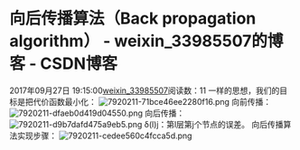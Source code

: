 # 向后传播算法（Back propagation algorithm） - weixin_33985507的博客 - CSDN博客
2017年09月27日 19:15:00[weixin_33985507](https://me.csdn.net/weixin_33985507)阅读数：11
一样的思想，我们的目标是把代价函数最小化：
![7920211-71bce46ee2280f16.png](https://upload-images.jianshu.io/upload_images/7920211-71bce46ee2280f16.png)
向前传播：
![7920211-dfaeb0d419d04550.png](https://upload-images.jianshu.io/upload_images/7920211-dfaeb0d419d04550.png)
向后传播：
![7920211-d9b7dafd475a9eb5.png](https://upload-images.jianshu.io/upload_images/7920211-d9b7dafd475a9eb5.png)
δ(l)j：第l层第j个节点的误差。
向后传播算法实现步骤：
![7920211-cedee560c4fcca5d.png](https://upload-images.jianshu.io/upload_images/7920211-cedee560c4fcca5d.png)
